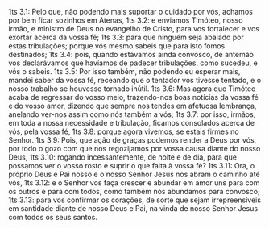1ts 3.1: Pelo que, não podendo mais suportar o cuidado por vós, achamos por bem ficar sozinhos em Atenas,
1ts 3.2: e enviamos Timóteo, nosso irmão, e ministro de Deus no evangelho de Cristo, para vos fortalecer e vos exortar acerca da vossa fé;
1ts 3.3: para que ninguém seja abalado por estas tribulações; porque vós mesmo sabeis que para isto fomos destinados;
1ts 3.4: pois, quando estávamos ainda convosco, de antemão vos declarávamos que havíamos de padecer tribulações, como sucedeu, e vós o sabeis.
1ts 3.5: Por isso também, não podendo eu esperar mais, mandei saber da vossa fé, receando que o tentador vos tivesse tentado, e o nosso trabalho se houvesse tornado inútil.
1ts 3.6: Mas agora que Timóteo acaba de regressar do vosso meio, trazendo-nos boas notícias da vossa fé e do vosso amor, dizendo que sempre nos tendes em afetuosa lembrança, anelando ver-nos assim como nós também a vós;
1ts 3.7: por isso, irmãos, em toda a nossa necessidade e tribulação, ficamos consolados acerca de vós, pela vossa fé,
1ts 3.8: porque agora vivemos, se estais firmes no Senhor.
1ts 3.9: Pois, que ação de graças podemos render a Deus por vós, por todo o gozo com que nos regozijamos por vossa causa diante do nosso Deus,
1ts 3.10: rogando incessantemente, de noite e de dia, para que possamos ver o vosso rosto e suprir o que falta à vossa fé?
1ts 3.11: Ora, o próprio Deus e Pai nosso e o nosso Senhor Jesus nos abram o caminho até vós,
1ts 3.12: e o Senhor vos faça crescer e abundar em amor uns para com os outros e para com todos, como também nós abundamos para convosco;
1ts 3.13: para vos confirmar os corações, de sorte que sejam irrepreensíveis em santidade diante de nosso Deus e Pai, na vinda de nosso Senhor Jesus com todos os seus santos.
